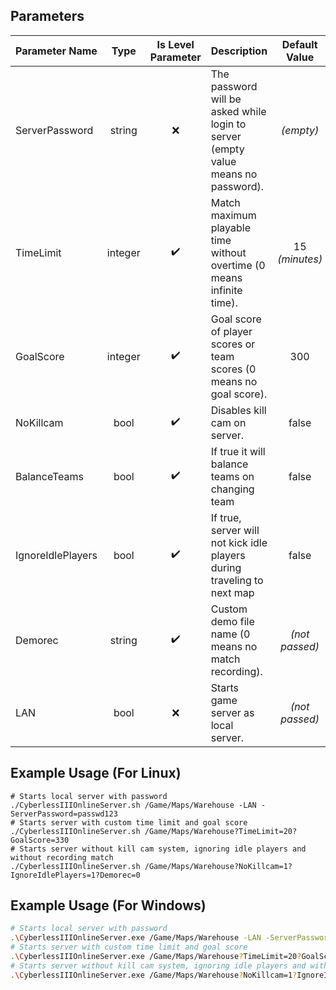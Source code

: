 ## Parameters

| **Parameter Name** | **Type** | **Is Level Parameter**  | **Description**                                                                   | **Default Value** |
|--------------------|:--------:|:-----------------------:|-----------------------------------------------------------------------------------|:-----------------:|
| ServerPassword     |  string  |           ❌            | The password will be asked while login to server (empty value means no password). |     *(empty)*     |
| TimeLimit          | integer  |           ✔️            | Match maximum playable time without overtime (0 means infinite time).             |  15 *(minutes)*   |
| GoalScore          | integer  |           ✔️            | Goal score of player scores or team scores (0 means no goal score).               |        300        |
| NoKillcam          |   bool   |           ✔️            | Disables kill cam on server.                                                      |       false       |
| BalanceTeams       |   bool   |           ✔️            | If true it will balance teams on changing team                                    |       false       |
| IgnoreIdlePlayers  |   bool   |           ✔️            | If true, server will not kick idle players during traveling to next map           |       false       |
| Demorec            |  string  |           ✔️            | Custom demo file name (0 means no match recording).                               |  *(not passed)*   |
| LAN                |   bool   |           ❌            | Starts game server as local server.                                               |  *(not passed)*   |


## Example Usage (For Linux)
```shell
# Starts local server with password
./CyberlessIIIOnlineServer.sh /Game/Maps/Warehouse -LAN -ServerPassword=passwd123
# Starts server with custom time limit and goal score
./CyberlessIIIOnlineServer.sh /Game/Maps/Warehouse?TimeLimit=20?GoalScore=330
# Starts server without kill cam system, ignoring idle players and without recording match
./CyberlessIIIOnlineServer.sh /Game/Maps/Warehouse?NoKillcam=1?IgnoreIdlePlayers=1?Demorec=0
```

## Example Usage (For Windows)
```bash
# Starts local server with password
.\CyberlessIIIOnlineServer.exe /Game/Maps/Warehouse -LAN -ServerPassword=passwd123
# Starts server with custom time limit and goal score
.\CyberlessIIIOnlineServer.exe /Game/Maps/Warehouse?TimeLimit=20?GoalScore=330
# Starts server without kill cam system, ignoring idle players and without recording match
.\CyberlessIIIOnlineServer.exe /Game/Maps/Warehouse?NoKillcam=1?IgnoreIdlePlayers=1?Demorec=0
```
